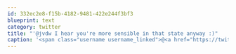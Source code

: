 ```yaml
---
id: 332ec2e8-f15b-4182-9481-422e244f3bf3
blueprint: text
category: twitter
title: "'@jvdw I hear you're more sensible in that state anyway :)"
caption: '<span class="username username_linked">@<a href="https://twitter.com/jvdw" title="John van der Woude">jvdw</a></span> I hear you''re more sensible in that state anyway :)'
---
```

